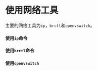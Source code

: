 # 使用网络工具

主要的网络工具为`ip`，`brctl`和`openvswitch`。

#### 使用`ip`命令

#### 使用`brctl`命令

#### 使用`openvswitch`
